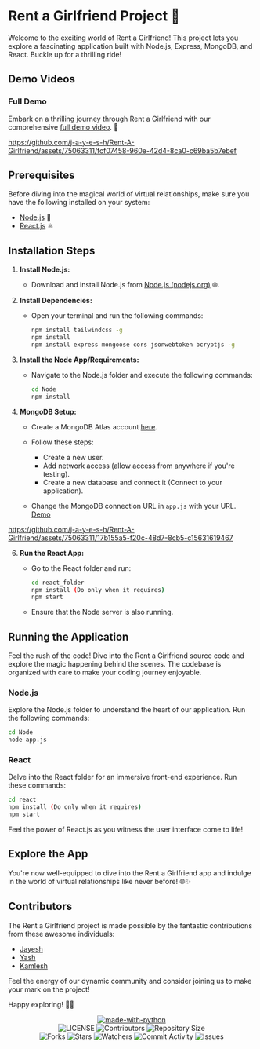 ﻿
# Rent a Girlfriend Project 🌟

Welcome to the exciting world of Rent a Girlfriend! This project lets you explore a fascinating application built with Node.js, Express, MongoDB, and React. Buckle up for a thrilling ride!

## Demo Videos

### Full Demo

Embark on a thrilling journey through Rent a Girlfriend with our comprehensive [full demo video](https://youtu.be/xaJd1Wuz-js?si=O4S_bdFXtaXkBLDB). 🚀



https://github.com/j-a-y-e-s-h/Rent-A-Girlfriend/assets/75063311/fcf07458-960e-42d4-8ca0-c69ba5b7ebef






## Prerequisites

Before diving into the magical world of virtual relationships, make sure you have the following installed on your system:

- [Node.js](https://nodejs.org/en) 🚀
- [React.js](https://reactjs.org/) ⚛️

## Installation Steps

1. **Install Node.js:**

   - Download and install Node.js from [Node.js (nodejs.org)](https://nodejs.org/en) 🌐.
2. **Install Dependencies:**

   - Open your terminal and run the following commands:

     ```bash
     npm install tailwindcss -g
     npm install
     npm install express mongoose cors jsonwebtoken bcryptjs -g
     ```
3. **Install the Node App/Requirements:**

   - Navigate to the Node.js folder and execute the following commands:

     ```bash
     cd Node
     npm install
     ```
4. **MongoDB Setup:**

   - Create a MongoDB Atlas account [here](https://www.mongodb.com/cloud/atlas).
   - Follow these steps:

     - Create a new user.
     - Add network access (allow access from anywhere if you're testing).
     - Create a new database and connect it (Connect to your application).
   - Change the MongoDB connection URL in `app.js` with your URL. [Demo](https://youtu.be/Emc7CtbXGqQ?si=5qbY4oh-_7159DgV)
     
     

https://github.com/j-a-y-e-s-h/Rent-A-Girlfriend/assets/75063311/17b155a5-f20c-48d7-8cb5-c15631619467


6. **Run the React App:**

   - Go to the React folder and run:

     ```bash
     cd react_folder
     npm install (Do only when it requires)
     npm start
     ```
   - Ensure that the Node server is also running.

## Running the Application

Feel the rush of the code! Dive into the Rent a Girlfriend source code and explore the magic happening behind the scenes. The codebase is organized with care to make your coding journey enjoyable.

### Node.js

Explore the Node.js folder to understand the heart of our application. Run the following commands:

```bash
cd Node
node app.js
```

### React

Delve into the React folder for an immersive front-end experience. Run these commands:

```bash
cd react
npm install (Do only when it requires)
npm start
```

Feel the power of React.js as you witness the user interface come to life!

## Explore the App

You're now well-equipped to dive into the Rent a Girlfriend app and indulge in the world of virtual relationships like never before! 🌐✨

## Contributors

The Rent a Girlfriend project is made possible by the fantastic contributions from these awesome individuals:

- [Jayesh](https://github.com/j-a-y-e-s-h)
- [Yash](https://github.com/YashPatil2023/)
- [Kamlesh](https://github.com/kamlesh-IY9/)

Feel the energy of our dynamic community and consider joining us to make your mark on the project!



Happy exploring! 🚀🎉


<p align="center"> 
 <a href="https://python.org"><img src="http://forthebadge.com/images/badges/made-with-python.svg" alt="made-with-python"></a> 
 <br> 
     <img src="https://img.shields.io/github/j-a-y-e-s-h/Rent-A-Girlfriendlicense/?style=for-the-badge" alt="LICENSE"> 
     <img src="https://img.shields.io/github/contributors/ishikki-akabane/Ruka-Bot?style=for-the-badge" alt="Contributors"> 
     <img src="https://img.shields.io/github/repo-size/ishikki-akabane/Ruka-Bot?style=for-the-badge" alt="Repository Size"> <br> 
     <img src="https://img.shields.io/github/forks/ishikki-akabane/Ruka-Bot?style=for-the-badge" alt="Forks"> 
     <img src="https://img.shields.io/github/stars/ishikki-akabane/Ruka-Bot?style=for-the-badge" alt="Stars"> 
     <img src="https://img.shields.io/github/watchers/ishikki-akabane/Ruka-Bot?style=for-the-badge" alt="Watchers"> 
     <img src="https://img.shields.io/github/commit-activity/w/ishikki-akabane/Ruka-Bot?style=for-the-badge" alt="Commit Activity"> 
     <img src="https://img.shields.io/github/issues/ishikki-akabane/Ruka-Bot?style=for-the-badge" alt="Issues"> 
 </p>
